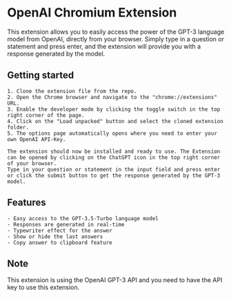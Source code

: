 # OpenAI Chromium Extension

This extension allows you to easily access the power of the GPT-3 language model from OpenAI, directly from your browser. Simply type in a question or statement and press enter, and the extension will provide you with a response generated by the model.
## Getting started
    
    1. Clone the extension file from the repo.
    2. Open the Chrome browser and navigate to the "chrome://extensions" URL.
    3. Enable the developer mode by clicking the toggle switch in the top right corner of the page.
    4. Click on the "Load unpacked" button and select the cloned extension folder.
    5. The options page automatically opens where you need to enter your own OpenAI API-Key.
    
    The extension should now be installed and ready to use. The Extension can be opened by clicking on the ChatGPT icon in the top right corner of your browser.
    Type in your question or statement in the input field and press enter or click the submit button to get the response generated by the GPT-3 model.

## Features

    - Easy access to the GPT-3.5-Turbo language model
    - Responses are generated in real-time
    - Typewriter effect for the answer
    - Show or hide the last answers
    - Copy answer to clipboard feature

## Note

This extension is using the OpenAI GPT-3 API and you need to have the API key to use this extension.
